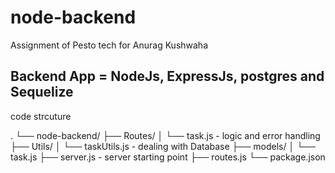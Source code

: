 # node-backend
 Assignment of Pesto tech for Anurag Kushwaha

 ## Backend App = NodeJs, ExpressJs, postgres and Sequelize

 code strcuture

 .
└── node-backend/
    ├── Routes/
    │   └── task.js - logic and error handling
    ├── Utils/
    │   └── taskUtils.js - dealing with Database
    ├── models/
    │   └── task.js
    ├── server.js - server starting point
    ├── routes.js
    └── package.json  
